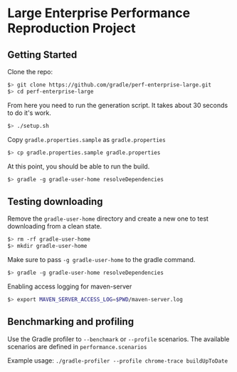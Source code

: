 # Large Enterprise Performance Reproduction Project

## Getting Started

Clone the repo:
```sh
$> git clone https://github.com/gradle/perf-enterprise-large.git
$> cd perf-enterprise-large
```

From here you need to run the generation script. It takes about 30 seconds to do it's work.
```sh
$> ./setup.sh
```

Copy `gradle.properties.sample` as `gradle.properties`
```sh
$> cp gradle.properties.sample gradle.properties
```

At this point, you should be able to run the build.
```sh
$> gradle -g gradle-user-home resolveDependencies
```

## Testing downloading

Remove the `gradle-user-home` directory and create a new one to test downloading from a clean state.
```sh
$> rm -rf gradle-user-home
$> mkdir gradle-user-home
```

Make sure to pass `-g gradle-user-home` to the gradle command.
```sh
$> gradle -g gradle-user-home resolveDependencies
```

Enabling access logging for maven-server
```sh
$> export MAVEN_SERVER_ACCESS_LOG=$PWD/maven-server.log
```

## Benchmarking and profiling

Use the Gradle profiler to `--benchmark` or `--profile` scenarios. The available scenarios are defined in `performance.scenarios`

Example usage: `./gradle-profiler --profile chrome-trace buildUpToDate`
